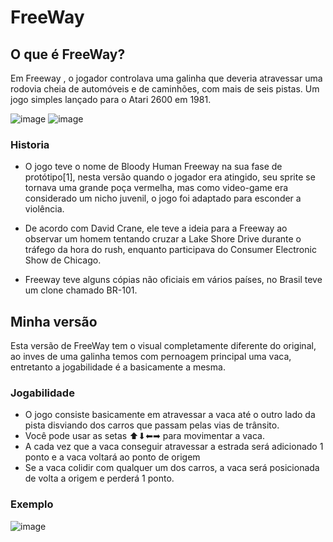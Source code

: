 # FreeWay
 ## O que é FreeWay?
 Em Freeway , o jogador controlava uma galinha que deveria atravessar uma rodovia cheia de automóveis e de caminhões, com mais de seis pistas. Um jogo simples lançado para o Atari 2600 em 1981.
 
 ![image](https://user-images.githubusercontent.com/113150953/192402811-d0e95cf3-dbd5-436d-9ebe-5b156282bb30.png)
 ![image](https://user-images.githubusercontent.com/113150953/192402928-2d8fc07f-31c8-4dac-bdfc-ecf5c06af1f6.png)


 ### Historia
 - O jogo teve o nome de Bloody Human Freeway na sua fase de protótipo[1], nesta versão quando o jogador era atingido, seu sprite se tornava uma grande poça vermelha, mas como video-game era considerado um nicho juvenil, o jogo foi adaptado para esconder a violência.

 - De acordo com David Crane, ele teve a ideia para a Freeway ao observar um homem tentando cruzar a Lake Shore Drive durante o tráfego da hora do rush, enquanto participava do Consumer Electronic Show de Chicago.

 - Freeway teve alguns cópias não oficiais em vários países, no Brasil teve um clone chamado BR-101.
 ## Minha versão
 Esta versão de FreeWay tem o visual completamente diferente do original, ao inves de uma galinha temos com pernoagem principal uma vaca, entretanto a jogabilidade é a basicamente a mesma.
 ### Jogabilidade
 - O jogo consiste basicamente em atravessar a vaca até o outro lado da pista disviando dos carros que passam pelas vias de trânsito.
 - Você pode usar as setas ⬆⬇⬅➡ para movimentar a vaca. 
 - A cada vez que a vaca conseguir atravessar a estrada será adicionado 1 ponto e a vaca voltará ao ponto de origem
 - Se a vaca colidir com qualquer um dos carros, a vaca será posicionada de volta a origem e perderá 1 ponto.
 ### Exemplo
 
![image](https://user-images.githubusercontent.com/113150953/192403070-0f9e6c1f-54fc-4f07-b3ce-f943c914e9e4.png)

